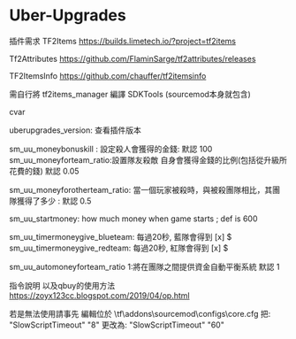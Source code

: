 # Uber-Upgrades
插件需求
TF2Items  https://builds.limetech.io/?project=tf2items

Tf2Attributes https://github.com/FlaminSarge/tf2attributes/releases

TF2ItemsInfo https://github.com/chauffer/tf2itemsinfo 

需自行將 tf2items_manager 編譯
SDKTools (sourcemod本身就包含)

cvar 

uberupgrades_version: 查看插件版本

sm_uu_moneybonuskill : 設定殺人會獲得的金錢: 默認 100
sm_uu_moneyforteam_ratio:設置隊友殺敵 自身會獲得金錢的比例(包括從升級所花費的錢) 默認 0.05


sm_uu_moneyforotherteam_ratio: 當一個玩家被殺時，與被殺團隊相比，其團隊獲得了多少 : 默認 0.5


sm_uu_startmoney: how much money when game starts ; def is 600

sm_uu_timermoneygive_blueteam: 每過20秒, 藍隊會得到 [x] $
sm_uu_timermoneygive_redteam: 每過20秒, 紅隊會得到 [x] $

sm_uu_automoneyforteam_ratio 1:將在團隊之間提供資金自動平衡系統 默認 1

指令說明 以及qbuy的使用方法
https://zoyx123cc.blogspot.com/2019/04/op.html




若是無法使用請事先
編輯位於 \tf\addons\sourcemod\configs\core.cfg
把: "SlowScriptTimeout" "8"
更改為: "SlowScriptTimeout" "60"
